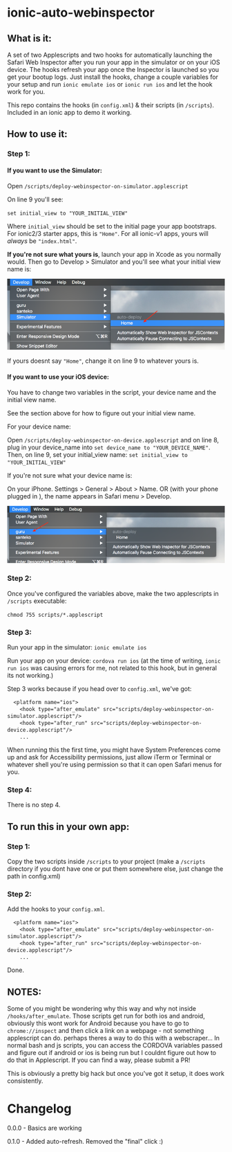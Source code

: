 # ionic-auto-webinspector


## What is it:

A set of two Applescripts and two hooks for automatically launching the Safari Web Inspector after you run your app in the simulator or on your iOS device. The hooks refresh your app once the Inspector is launched so you get your bootup logs. Just install the hooks, change a couple variables for your setup and run `ionic emulate ios` or `ionic run ios` and let the hook work for you. 

This repo contains the hooks (in `config.xml`) & their scripts (in `/scripts`). Included in an ionic app to demo it working.

## How to use it:

### Step 1:

#### If you want to use the Simulator:

Open `/scripts/deploy-webinspector-on-simulator.applescript`

On line 9 you'll see:

`set initial_view to "YOUR_INITIAL_VIEW"`

Where `initial_view` should be set to the initial page your app bootstraps. For ionic2/3 starter apps, this is `"Home"`. For all ionic-v1 apps, yours will *always* be `"index.html"`. 

**If you're not sure what yours is**, launch your app in Xcode as you normally would. Then go to Develop > Simulator and you'll see what your initial view name is:

![Screenshot 1](/readme_imgs/screenshot1.png?raw=true "How to find your initial view name")

If yours doesnt say  `"Home"`, change it on line 9 to whatever yours is. 

#### If you want to use your iOS device:

You have to change two variables in the script, your device name and the initial view name.

See the section above for how to figure out your initial view name. 

For your device name: 

Open `/scripts/deploy-webinspector-on-device.applescript` and on line 8, plug in your device_name into `set device_name to "YOUR_DEVICE_NAME"`. Then, on line 9, set your initial_view name: `set initial_view to "YOUR_INITIAL_VIEW"`

If you're not sure what your device name is: 

On your iPhone. Settings > General > About > Name. OR (with your phone plugged in ), the name appears in Safari menu > Develop. 

![Screenshot 2](/readme_imgs/screenshot2.png?raw=true "Find Device Name")




### Step 2:
Once you've configured the variables above, make the two applescripts in `/scripts` executable:

`chmod 755 scripts/*.applescript` 

### Step 3:
Run your app in the simulator: `ionic emulate ios`

Run your app on your device: `cordova run ios` (at the time of writing, `ionic run ios` was causing errors for me, not related to this hook, but in general its not working.)

Step 3 works because if you head over to `config.xml`, we've got:

```
  <platform name="ios">
    <hook type="after_emulate" src="scripts/deploy-webinspector-on-simulator.applescript"/>
    <hook type="after_run" src="scripts/deploy-webinspector-on-device.applescript"/>
    ...
```

When running this the first time, you might have System Preferences come up and ask for Accessibility permissions, just allow iTerm or Terminal or whatever shell you're using permission so that it can open Safari menus for you. 

### Step 4:
There is no step 4.


## To run this in your own app:

### Step 1:
Copy the two scripts inside `/scripts` to your project (make a `/scripts` directory if you dont have one or put them somewhere else, just change the path in config.xml)

### Step 2:
Add the hooks to your `config.xml`.
```
  <platform name="ios">
    <hook type="after_emulate" src="scripts/deploy-webinspector-on-simulator.applescript"/>
    <hook type="after_run" src="scripts/deploy-webinspector-on-device.applescript"/>
    ...
```

Done. 

## NOTES: 

Some of you might be wondering why this way and why not inside `/hooks/after_emulate`. Those scripts get run for both ios and android, obviously this wont work for Android because you have to go to `chrome://inspect` and then click a link on a webpage - not something applescript can do. perhaps theres a way to do this with a webscraper... In normal bash and js scripts, you can access the CORDOVA variables passed and figure out if android or ios is being run but I couldnt figure out how to do that in Applescript. If you can find a way, please submit a PR! 

This is obviously a pretty big hack but once you've got it setup, it does work consistently. 


# Changelog

0.0.0 - Basics are working

0.1.0 - Added auto-refresh. Removed the "final" click :)